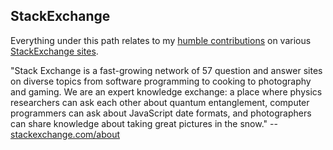 ## StackExchange ##

Everything under this path relates to my [humble contributions][1] on various [StackExchange sites][2].

"Stack Exchange is a fast-growing network of 57 question and answer sites on diverse topics from software programming to cooking to photography and gaming. We are an expert knowledge exchange: a place where physics researchers can ask each other about quantum entanglement, computer programmers can ask about JavaScript date formats, and photographers can share knowledge about taking great pictures in the snow." --[stackexchange.com/about][3]

[1]: http://stackexchange.com/users/d6c96d56-05fe-40df-a229-071448bfa333?tab=accounts
[2]: http://stackexchange.com/sites
[3]: http://stackexchange.com/about
